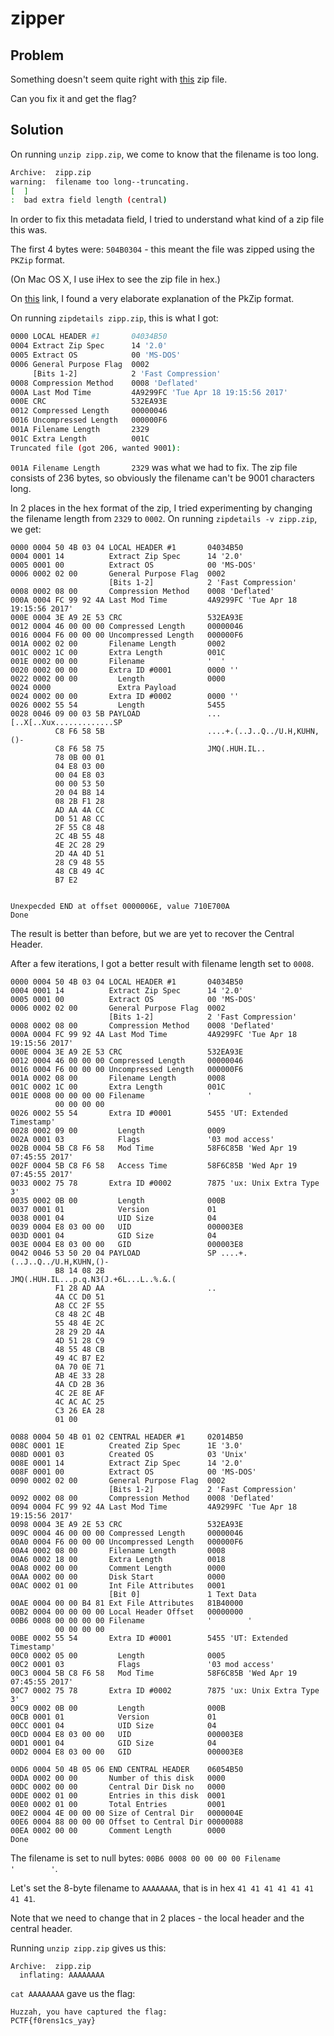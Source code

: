 # zipper

## Problem

Something doesn't seem quite right with [this](https://play.plaidctf.com/files/zipper_50d3dc76dcdfa047178f5a1c19a52118.zip) zip file.

Can you fix it and get the flag?

## Solution

On running `unzip zipp.zip`, we come to know that the filename is too long.

```bash
Archive:  zipp.zip
warning:  filename too long--truncating.
[  ]
:  bad extra field length (central)
```

In order to fix this metadata field, I tried to understand what kind of a zip file this was.

The first 4 bytes were: `504B0304` - this meant the file was zipped using the `PKZip`
format.

(On Mac OS X, I use iHex to see the zip file in hex.)

On [this](https://users.cs.jmu.edu/buchhofp/forensics/formats/pkzip.html) link, I found
a very elaborate explanation of the PkZip format.

On running `zipdetails zipp.zip`, this is what I got:

```bash
0000 LOCAL HEADER #1       04034B50
0004 Extract Zip Spec      14 '2.0'
0005 Extract OS            00 'MS-DOS'
0006 General Purpose Flag  0002
     [Bits 1-2]            2 'Fast Compression'
0008 Compression Method    0008 'Deflated'
000A Last Mod Time         4A9299FC 'Tue Apr 18 19:15:56 2017'
000E CRC                   532EA93E
0012 Compressed Length     00000046
0016 Uncompressed Length   000000F6
001A Filename Length       2329
001C Extra Length          001C
Truncated file (got 206, wanted 9001):
```

`001A Filename Length       2329` was what we had to fix.
The zip file consists of 236 bytes, so obviously the filename can't be 9001 characters long.

In 2 places in the hex format of the zip, I tried experimenting by changing the filename length
from `2329` to `0002`. On running `zipdetails -v zipp.zip`, we get:

```
0000 0004 50 4B 03 04 LOCAL HEADER #1       04034B50
0004 0001 14          Extract Zip Spec      14 '2.0'
0005 0001 00          Extract OS            00 'MS-DOS'
0006 0002 02 00       General Purpose Flag  0002
                      [Bits 1-2]            2 'Fast Compression'
0008 0002 08 00       Compression Method    0008 'Deflated'
000A 0004 FC 99 92 4A Last Mod Time         4A9299FC 'Tue Apr 18 19:15:56 2017'
000E 0004 3E A9 2E 53 CRC                   532EA93E
0012 0004 46 00 00 00 Compressed Length     00000046
0016 0004 F6 00 00 00 Uncompressed Length   000000F6
001A 0002 02 00       Filename Length       0002
001C 0002 1C 00       Extra Length          001C
001E 0002 00 00       Filename              '  '
0020 0002 00 00       Extra ID #0001        0000 ''
0022 0002 00 00         Length              0000
0024 0000               Extra Payload
0024 0002 00 00       Extra ID #0002        0000 ''
0026 0002 55 54         Length              5455
0028 0046 09 00 03 5B PAYLOAD               ...[..X[..Xux.............SP
          C8 F6 58 5B                       ....+.(..J..Q../U.H,KUHN,()-
          C8 F6 58 75                       JMQ(.HUH.IL..
          78 0B 00 01
          04 E8 03 00
          00 04 E8 03
          00 00 53 50
          20 04 B8 14
          08 2B F1 28
          AD AA 4A CC
          D0 51 A8 CC
          2F 55 C8 48
          2C 4B 55 48
          4E 2C 28 29
          2D 4A 4D 51
          28 C9 48 55
          48 CB 49 4C
          B7 E2


Unexpecded END at offset 0000006E, value 710E700A
Done
```

The result is better than before, but we are yet to recover the Central Header.

After a few iterations, I got a better result with filename length set to `0008`.


```
0000 0004 50 4B 03 04 LOCAL HEADER #1       04034B50
0004 0001 14          Extract Zip Spec      14 '2.0'
0005 0001 00          Extract OS            00 'MS-DOS'
0006 0002 02 00       General Purpose Flag  0002
                      [Bits 1-2]            2 'Fast Compression'
0008 0002 08 00       Compression Method    0008 'Deflated'
000A 0004 FC 99 92 4A Last Mod Time         4A9299FC 'Tue Apr 18 19:15:56 2017'
000E 0004 3E A9 2E 53 CRC                   532EA93E
0012 0004 46 00 00 00 Compressed Length     00000046
0016 0004 F6 00 00 00 Uncompressed Length   000000F6
001A 0002 08 00       Filename Length       0008
001C 0002 1C 00       Extra Length          001C
001E 0008 00 00 00 00 Filename              '        '
          00 00 00 00
0026 0002 55 54       Extra ID #0001        5455 'UT: Extended Timestamp'
0028 0002 09 00         Length              0009
002A 0001 03            Flags               '03 mod access'
002B 0004 5B C8 F6 58   Mod Time            58F6C85B 'Wed Apr 19 07:45:55 2017'
002F 0004 5B C8 F6 58   Access Time         58F6C85B 'Wed Apr 19 07:45:55 2017'
0033 0002 75 78       Extra ID #0002        7875 'ux: Unix Extra Type 3'
0035 0002 0B 00         Length              000B
0037 0001 01            Version             01
0038 0001 04            UID Size            04
0039 0004 E8 03 00 00   UID                 000003E8
003D 0001 04            GID Size            04
003E 0004 E8 03 00 00   GID                 000003E8
0042 0046 53 50 20 04 PAYLOAD               SP ....+.(..J..Q../U.H,KUHN,()-
          B8 14 08 2B                       JMQ(.HUH.IL...p.q.N3(J.+6L...L..%.&.(
          F1 28 AD AA                       ..
          4A CC D0 51
          A8 CC 2F 55
          C8 48 2C 4B
          55 48 4E 2C
          28 29 2D 4A
          4D 51 28 C9
          48 55 48 CB
          49 4C B7 E2
          0A 70 0E 71
          AB 4E 33 28
          4A CD 2B 36
          4C 2E 8E AF
          4C AC AC 25
          C3 26 EA 28
          01 00

0088 0004 50 4B 01 02 CENTRAL HEADER #1     02014B50
008C 0001 1E          Created Zip Spec      1E '3.0'
008D 0001 03          Created OS            03 'Unix'
008E 0001 14          Extract Zip Spec      14 '2.0'
008F 0001 00          Extract OS            00 'MS-DOS'
0090 0002 02 00       General Purpose Flag  0002
                      [Bits 1-2]            2 'Fast Compression'
0092 0002 08 00       Compression Method    0008 'Deflated'
0094 0004 FC 99 92 4A Last Mod Time         4A9299FC 'Tue Apr 18 19:15:56 2017'
0098 0004 3E A9 2E 53 CRC                   532EA93E
009C 0004 46 00 00 00 Compressed Length     00000046
00A0 0004 F6 00 00 00 Uncompressed Length   000000F6
00A4 0002 08 00       Filename Length       0008
00A6 0002 18 00       Extra Length          0018
00A8 0002 00 00       Comment Length        0000
00AA 0002 00 00       Disk Start            0000
00AC 0002 01 00       Int File Attributes   0001
                      [Bit 0]               1 Text Data
00AE 0004 00 00 B4 81 Ext File Attributes   81B40000
00B2 0004 00 00 00 00 Local Header Offset   00000000
00B6 0008 00 00 00 00 Filename              '        '
          00 00 00 00
00BE 0002 55 54       Extra ID #0001        5455 'UT: Extended Timestamp'
00C0 0002 05 00         Length              0005
00C2 0001 03            Flags               '03 mod access'
00C3 0004 5B C8 F6 58   Mod Time            58F6C85B 'Wed Apr 19 07:45:55 2017'
00C7 0002 75 78       Extra ID #0002        7875 'ux: Unix Extra Type 3'
00C9 0002 0B 00         Length              000B
00CB 0001 01            Version             01
00CC 0001 04            UID Size            04
00CD 0004 E8 03 00 00   UID                 000003E8
00D1 0001 04            GID Size            04
00D2 0004 E8 03 00 00   GID                 000003E8

00D6 0004 50 4B 05 06 END CENTRAL HEADER    06054B50
00DA 0002 00 00       Number of this disk   0000
00DC 0002 00 00       Central Dir Disk no   0000
00DE 0002 01 00       Entries in this disk  0001
00E0 0002 01 00       Total Entries         0001
00E2 0004 4E 00 00 00 Size of Central Dir   0000004E
00E6 0004 88 00 00 00 Offset to Central Dir 00000088
00EA 0002 00 00       Comment Length        0000
Done
```

The filename is set to null bytes: `00B6 0008 00 00 00 00 Filename              '        '`.

Let's set the 8-byte filename to `AAAAAAAA`, that is in hex `41 41 41 41 41 41 41 41`.

Note that we need to change that in 2 places - the local header and the central header.

Running `unzip zipp.zip` gives us this:

```
Archive:  zipp.zip
  inflating: AAAAAAAA
```

`cat AAAAAAAA` gave us the flag:

```
Huzzah, you have captured the flag:
PCTF{f0rens1cs_yay}
```

